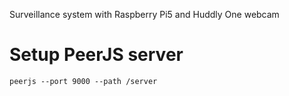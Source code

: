 Surveillance system with Raspberry Pi5 and Huddly One webcam

# Setup PeerJS server
`peerjs --port 9000 --path /server`
